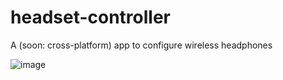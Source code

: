# headset-controller
A (soon: cross-platform) app to configure wireless headphones

![image](https://user-images.githubusercontent.com/5053369/222571854-e99f5230-6417-4330-a4b5-110464803aed.png)

